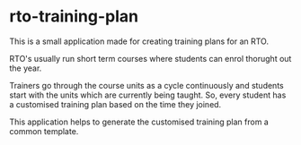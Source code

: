 # rto-training-plan
This is a small application made for creating training plans for an RTO.

RTO's usually run short term courses where students can enrol thorught out the year.

Trainers go through the course units as a cycle continuously and students start with the units which are currently being taught. So, every student has a customised training plan based on the time they joined.

This application helps to generate the customised training plan from a common template. 
